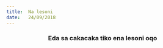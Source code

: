 ```yaml
---
title:  Na lesoni
date:   24/09/2018
---
```


### <center>Eda sa cakacaka tiko ena lesoni oqo</center>